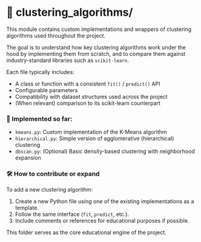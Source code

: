 # 📂 clustering_algorithms/

This module contains custom implementations and wrappers of clustering algorithms used throughout the project.

The goal is to understand how key clustering algorithms work under the hood by implementing them from scratch, and to compare them against industry-standard libraries such as `scikit-learn`.

Each file typically includes:
- A class or function with a consistent `fit()` / `predict()` API
- Configurable parameters
- Compatibility with dataset structures used across the project
- (When relevant) comparison to its scikit-learn counterpart

### 📘 Implemented so far:

- `kmeans.py`: Custom implementation of the K-Means algorithm
- `hierarchical.py`: Simple version of agglomerative (hierarchical) clustering
- `dbscan.py`: (Optional) Basic density-based clustering with neighborhood expansion

### 🛠️ How to contribute or expand

To add a new clustering algorithm:
1. Create a new Python file using one of the existing implementations as a template.
2. Follow the same interface (`fit`, `predict`, etc.).
3. Include comments or references for educational purposes if possible.

This folder serves as the core educational engine of the project.
